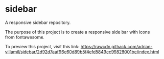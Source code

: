 # sidebar
A responsive sidebar repository.

The purpose of this project is to create a responsive side bar with icons from fontawesome.

To preview this project, visit this link: https://rawcdn.githack.com/adrian-villamil/sidebar/2d92d7aaf96e60d89b5f4efd5849cc99828001be/index.html